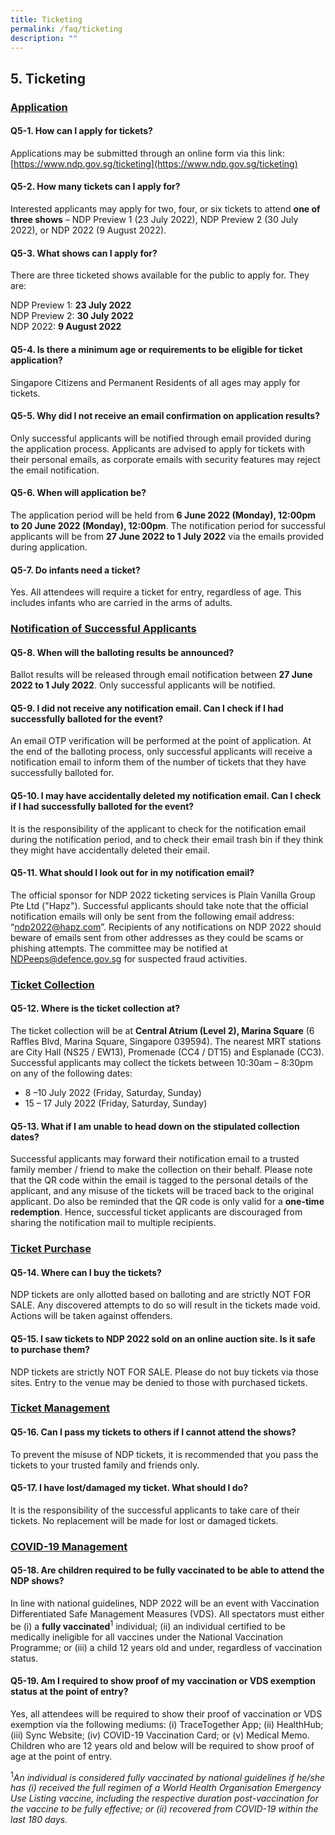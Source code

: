 ```yaml
---
title: Ticketing
permalink: /faq/ticketing
description: ""
---
```

## 5. Ticketing
<h3 id="application"><u>Application</u></h3>

#### Q5-1. How can I apply for tickets?
Applications may be submitted through an online form via this link: [https://www.ndp.gov.sg/ticketing](https://www.ndp.gov.sg/ticketing)


#### Q5-2. How many tickets can I apply for?
Interested applicants may apply for two, four, or six tickets to attend **one of three shows** – NDP Preview 1 (23 July 2022), NDP Preview 2 (30 July 2022), or NDP 2022 (9 August 2022). 



#### Q5-3. What shows can I apply for?
There are three ticketed shows available for the public to apply for. They are: 

NDP Preview 1: **23 July 2022**<br/>
NDP Preview 2: **30 July 2022**<br/>
NDP 2022: **9 August 2022**


#### Q5-4. Is there a minimum age or requirements to be eligible for ticket application?
Singapore Citizens and Permanent Residents of all ages may apply for tickets.

#### Q5-5. Why did I not receive an email confirmation on application results?
Only successful applicants will be notified through email provided during the application process. Applicants are advised to apply for tickets with their personal emails, as corporate emails with security features may reject the email notification. 


#### Q5-6. When will application be?
The application period will be held from **6 June 2022 (Monday), 12:00pm to 20 June 2022 (Monday), 12:00pm**. The notification period for successful applicants will be from **27 June 2022 to 1 July 2022** via the emails provided during application.

#### Q5-7. Do infants need a ticket?
Yes. All attendees will require a ticket for entry, regardless of age. This includes infants who are carried in the arms of adults.

<h3 id="notification-of-successful-applicants"><u>Notification of Successful Applicants</u></h3>

#### Q5-8. When will the balloting results be announced?
Ballot results will be released through email notification between **27 June 2022 to 1 July 2022**. Only successful applicants will be notified. 

#### Q5-9. I did not receive any notification email. Can I check if I had successfully balloted for the event?
An email OTP verification will be performed at the point of application. At the end of the balloting process, only successful applicants will receive a notification email to inform them of the number of tickets that they have successfully balloted for.

#### Q5-10. I may have accidentally deleted my notification email. Can I check if I had successfully balloted for the event?
It is the responsibility of the applicant to check for the notification email during the notification period, and to check their email trash bin if they think they might have accidentally deleted their email.

#### Q5-11. What should I look out for in my notification email?
The official sponsor for NDP 2022 ticketing services is Plain Vanilla Group Pte Ltd ("Hapz"). Successful applicants should take note that the official notification emails will only be sent from the following email address: “ndp2022@hapz.com”. Recipients of any notifications on NDP 2022 should beware of emails sent from other addresses as they could be scams or phishing attempts. The committee may be notified at [NDPeeps@defence.gov.sg](mailto:NDPeeps@defence.gov.sg) for suspected fraud activities.

<h3 id="ticket-collection"><u>Ticket Collection</u></h3>

#### Q5-12. Where is the ticket collection at? 
The ticket collection will be at **Central Atrium (Level 2), Marina Square** (6 Raffles Blvd, Marina Square, Singapore 039594). The nearest MRT stations are City Hall (NS25 / EW13), Promenade (CC4 / DT15) and Esplanade (CC3). Successful applicants may collect the tickets between 10:30am – 8:30pm on any of the following dates:

*	8 –10 July 2022 (Friday, Saturday, Sunday)
* 15 – 17 July 2022 (Friday, Saturday, Sunday)


#### Q5-13. What if I am unable to head down on the stipulated collection dates?
Successful applicants may forward their notification email to a trusted family member / friend to make the collection on their behalf. Please note that the QR code within the email is tagged to the personal details of the applicant, and any misuse of the tickets will be traced back to the original applicant. Do also be reminded that the QR code is only valid for a **one-time redemption**. Hence, successful ticket applicants are discouraged from sharing the notification mail to multiple recipients.

<h3 id="ticket-purchase"><u>Ticket Purchase</u></h3>

#### Q5-14. Where can I buy the tickets?
NDP tickets are only allotted based on balloting and are strictly NOT FOR SALE. Any discovered attempts to do so will result in the tickets made void. Actions will be taken against offenders.

#### Q5-15. I saw tickets to NDP 2022 sold on an online auction site. Is it safe to purchase them?
NDP tickets are strictly NOT FOR SALE. Please do not buy tickets via those sites. Entry to the venue may be denied to those with purchased tickets.

<h3 id="ticket-management"><u>Ticket Management</u></h3>

#### Q5-16. Can I pass my tickets to others if I cannot attend the shows? 
To prevent the misuse of NDP tickets, it is recommended that you pass the tickets to your trusted family and friends only.

#### Q5-17.  I have lost/damaged my ticket. What should I do?
It is the responsibility of the successful applicants to take care of their tickets. No replacement will be made for lost or damaged tickets.

<h3 id="covid-19-management"><u>COVID-19 Management</u></h3>

#### Q5-18. Are children required to be fully vaccinated to be able to attend the NDP shows?
In line with national guidelines, NDP 2022 will be an event with Vaccination Differentiated Safe Management Measures (VDS). All spectators must either be (i) a **fully vaccinated**<sup>1</sup> individual; (ii) an individual certified to be medically ineligible for all vaccines under the National Vaccination Programme; or (iii) a child 12 years old and under, regardless of vaccination status.

#### Q5-19. Am I required to show proof of my vaccination or VDS exemption status at the point of entry?
Yes, all attendees will be required to show their proof of vaccination or VDS exemption via the following mediums: (i) TraceTogether App; (ii) HealthHub; (iii) Sync Website; (iv) COVID-19 Vaccination Card; or (v) Medical Memo. Children who are 12 years old and below will be required to show proof of age at the point of entry.


<sup>1</sup>*An individual is considered fully vaccinated by national guidelines if he/she has (i) received the full regimen of a World Health Organisation Emergency Use Listing vaccine, including the respective duration post-vaccination for the vaccine to be fully effective; or (ii) recovered from COVID-19 within the last 180 days.*